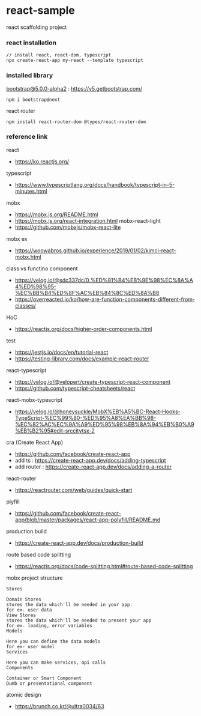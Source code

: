 # react-sample
 
react scaffolding project 

### react installation 

```
// install react, react-dom, typescript 
npx create-react-app my-react --template typescript
```

### installed library

bootstrap@5.0.0-alpha2 : https://v5.getbootstrap.com/

```aidl
npm i bootstrap@next
```

react router

```aidl
npm install react-router-dom @types/react-router-dom
```


### reference link 

react
- https://ko.reactjs.org/

typescript 
- https://www.typescriptlang.org/docs/handbook/typescript-in-5-minutes.html

mobx 
- https://mobx.js.org/README.html
- https://mobx.js.org/react-integration.html
mobx-react-light
- https://github.com/mobxjs/mobx-react-lite

mobx ex
- https://woowabros.github.io/experience/2019/01/02/kimcj-react-mobx.html

class vs functino component
- https://velog.io/@sdc337dc/0.%ED%81%B4%EB%9E%98%EC%8A%A4%ED%98%95-%EC%BB%B4%ED%8F%AC%EB%84%8C%ED%8A%B8
- https://overreacted.io/ko/how-are-function-components-different-from-classes/

HoC
- https://reactjs.org/docs/higher-order-components.html

test
- https://jestjs.io/docs/en/tutorial-react
- https://testing-library.com/docs/example-react-router

react-typescript
- https://velog.io/@velopert/create-typescript-react-component
- https://github.com/typescript-cheatsheets/react

react-mobx-typescript
- https://velog.io/@honeysuckle/MobX%EB%A5%BC-React-Hooks-TypeScript-%EC%99%80-%ED%95%A8%EA%BB%98-%EC%82%AC%EC%9A%A9%ED%95%98%EB%8A%94%EB%B0%A9%EB%B2%95#edit-srccitytsx-2

cra (Create React App) 
- https://github.com/facebook/create-react-app
- add ts : https://create-react-app.dev/docs/adding-typescript
- add router : https://create-react-app.dev/docs/adding-a-router

react-router
- https://reactrouter.com/web/guides/quick-start

plyfill
- https://github.com/facebook/create-react-app/blob/master/packages/react-app-polyfill/README.md

production build
- https://create-react-app.dev/docs/production-build

route based code splitting
- https://reactjs.org/docs/code-splitting.html#route-based-code-splitting

mobx project structure
```
Stores

Domain Stores
stores the data which'll be needed in your app.
for ex. user data
View Stores
stores the data which'll be needed to present your app
for ex. loading, error variables
Models

Here you can define the data models
for ex- user model
Services

Here you can make services, api calls
Components

Container or Smart Component
Dumb or presentational component
```

atomic design
- https://brunch.co.kr/@ultra0034/63